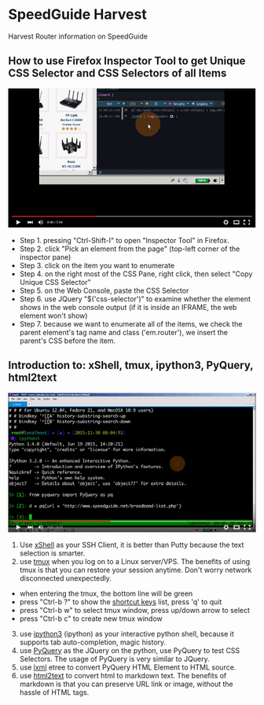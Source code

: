 # SpeedGuide Harvest
Harvest Router information on SpeedGuide

## How to use Firefox Inspector Tool to get Unique CSS Selector and CSS Selectors of all Items 

[![How to use Firefox Inspector Tool to get Unique CSS Selector and CSS Selectors of all Items ](speedguide_inpsector_01.png)](https://www.youtube.com/watch?v=IetlknUBivs "How to use Firefox Inspector Tool to get Unique CSS Selector and CSS Selectors of all Items ")

- Step 1. pressing "Ctrl-Shift-I" to open "Inspector Tool" in Firefox.
- Step 2. click "Pick an element from the page" (top-left corner of the inspector pane)
- Step 3. click on the item you want to enumerate
- Step 4. on the right most of the CSS Pane, right click, then select "Copy Unique CSS Selector"
- Step 5. on the Web Console, paste the CSS Selector
- Step 6. use JQuery "$('css-selector')" to examine whether the element shows in the web console output (if it is inside an IFRAME, the web element won't show)
- Step 7. because we want to enumerate all of the items, we check the parent element's tag name and class ('em.router'), we insert the parent's CSS before the item.


## Introduction to: xShell, tmux, ipython3, PyQuery, html2text 
[![How to use xShell, tmux, ipython3, PyQuery, html2text](speedguide_inpsector_02.png)](https://www.youtube.com/watch?v=LjRAGi7c1wM "How to use xShell, tmux, ipython3, PyQuery, html2text")

1. Use [xShell](https://www.netsarang.com/xshell_download.html) as your SSH Client, it is better than Putty because the text selection is smarter.
2. use [tmux](http://packages.ubuntu.com/trusty/tmux) when you log on to a Linux server/VPS. The benefits of using tmux is that you can restore your session anytime. Don't worry network disconnected unexpectedly.
  * when entering the tmux, the bottom line will be green
  * press "Ctrl-b ?" to show the [shortcut keys](https://gist.github.com/MohamedAlaa/2961058) list, press 'q' to quit
  * press "Ctrl-b w" to select tmux window, press up/down arrow to select
  * press "Ctrl-b c" to create new tmux window
3. use [ipython3](http://packages.ubuntu.com/trusty/python/ipython3) (ipython) as your interactive python shell, because it supports tab auto-completion, magic history.
4. use [PyQuery](https://pypi.python.org/pypi/pyquery) as the JQuery on the python, use PyQuery to test CSS Selectors. The usage of PyQuery is very similar to JQuery.
5. use [lxml](http://packages.ubuntu.com/trusty/python3-lxml) etree to convert PyQuery HTML Element to HTML source.
6. use [html2text](https://pypi.python.org/pypi/html2text) to convert html to markdown text. The benefits of markdown is that you can preserve URL link or image, without the hassle of HTML tags.
